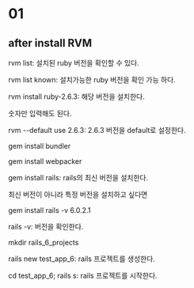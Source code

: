 # 01

## after install RVM

rvm list: 설치된 ruby 버전을 확인할 수 있다.

rvm list known: 설치가능한 ruby 버전을 확인 가능 하다.

rvm install ruby-2.6.3: 해당 버전을 설치한다.

  숫자만 입력해도 된다.

rvm --default use 2.6.3: 2.6.3 버전을 default로 설정한다.

gem install bundler

gem install webpacker

gem install rails:  rails의 최신 버전을 설치한다.

최신 버전이 아니라 특정 버전을 설치하고 싶다면

gem install rails -v 6.0.2.1

rails -v: 버전을 확인한다.

mkdir rails_6_projects

rails new test_app_6: rails 프로젝트를 생성한다.

cd test_app_6; rails s: rails 프로젝트를 시작한다.
